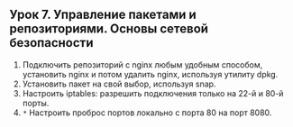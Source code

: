 ## Урок 7. Управление пакетами и репозиториями. Основы сетевой безопасности

1. Подключить репозиторий с nginx любым удобным способом, установить nginx и потом удалить nginx, используя утилиту dpkg.
2. Установить пакет на свой выбор, используя snap.
3. Настроить iptables: разрешить подключения только на 22-й и 80-й порты.
4. `*` Настроить проброс портов локально с порта 80 на порт 8080.
